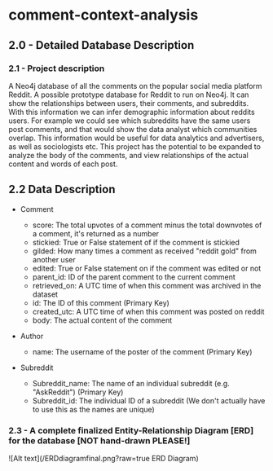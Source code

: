 # comment-context-analysis
## 2.0 - Detailed Database Description
### 2.1 - Project description
A Neo4j database of all the comments on the popular social media platform Reddit. A possible prototype database for Reddit to run on Neo4j. It can show the relationships between users, their comments, and subreddits. With this information we can infer demographic information about reddits users. For example we could see which subreddits have the same users post comments, and that would show the data analyst which communities overlap. This information would be useful for data analytics and advertisers, as well as sociologists etc. This project has the potential to be expanded to analyze the body of the comments, and view relationships of the actual content and words of each post.

## 2.2 Data Description
+ Comment
  - score: The total upvotes of a comment minus the total downvotes of a comment, it's returned as a number
  - stickied: True or False statement of if the comment is stickied
  - gilded: How many times a comment as received "reddit gold" from another user
  - edited: True or False statement on if the comment was edited or not
  - parent_id: ID of the parent comment to the current comment
  - retrieved_on: A UTC time of when this comment was archived in the dataset
  - id: The ID of this comment (Primary Key)
  - created_utc: A UTC time of when this comment was posted on reddit
  - body: The actual content of the comment

+ Author
  - name: The username of the poster of the comment (Primary Key)

+ Subreddit
  - Subreddit_name: The name of an individual subreddit (e.g. "AskReddit") (Primary Key)
  - Subreddit_id: The individual ID of a subreddit (We don't actually have to use this as the names are unique)



### 2.3 - A complete finalized Entity-Relationship Diagram [ERD] for the database [NOT hand-drawn PLEASE!]
![Alt text](/ERDdiagramfinal.png?raw=true ERD Diagram)
